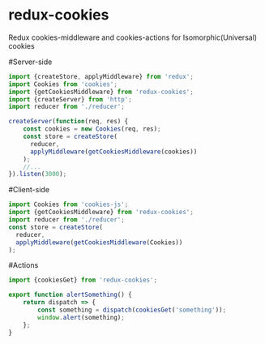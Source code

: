 # redux-cookies
Redux cookies-middleware and cookies-actions for Isomorphic(Universal) cookies

#Server-side
```javascript
import {createStore, applyMiddleware} from 'redux';
import Cookies from 'cookies';
import {getCookiesMiddleware} from 'redux-cookies';
import {createServer} from 'http';
import reducer from './reducer';

createServer(function(req, res) {
    const cookies = new Cookies(req, res);
    const store = createStore(
      reducer,
      applyMiddleware(getCookiesMiddleware(cookies))
    );
    //...
}).listen(3000);
```

#Client-side
```javascript
import Cookies from 'cookies-js';
import {getCookiesMiddleware} from 'redux-cookies';
import reducer from './reducer';
const store = createStore(
  reducer,
  applyMiddleware(getCookiesMiddleware(Cookies))
);
```

#Actions
```javascript
import {cookiesGet} from 'redux-cookies';

export function alertSomething() {
    return dispatch => {
        const something = dispatch(cookiesGet('something'));
        window.alert(something);
    };
}
```
